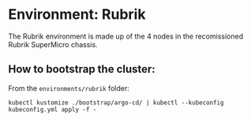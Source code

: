 # Environment: Rubrik
The Rubrik environment is made up of the 4 nodes in the recomissioned Rubrik SuperMicro chassis.

## How to bootstrap the cluster:
From the `environments/rubrik` folder:
```
kubectl kustomize ./bootstrap/argo-cd/ | kubectl --kubeconfig kubeconfig.yml apply -f -
```